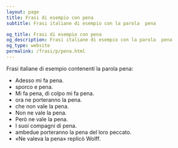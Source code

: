 ```yaml
---
layout: page
title: Frasi di esempio con pena 
subtitle: Frasi italiane di esempio con la parola  pena

og_title: Frasi di esempio con pena 
og_description: Frasi italiane di esempio con la parola  pena
og_type: website
permalink: /frasi/p/pena.html
---
```


Frasi italiane di esempio contenenti la parola pena:


- Adesso mi fa pena.
- sporco e pena.
- Mi fa pena, di colpo mi fa pena.
- ora ne porteranno la pena.
- che non vale la pena.
- Non ne vale la pena.
- Però ne vale la pena.
- I suoi compagni di pena.
- ambedue porteranno la pena del loro peccato.
- «Ne valeva la pena» replicò Wolff.
